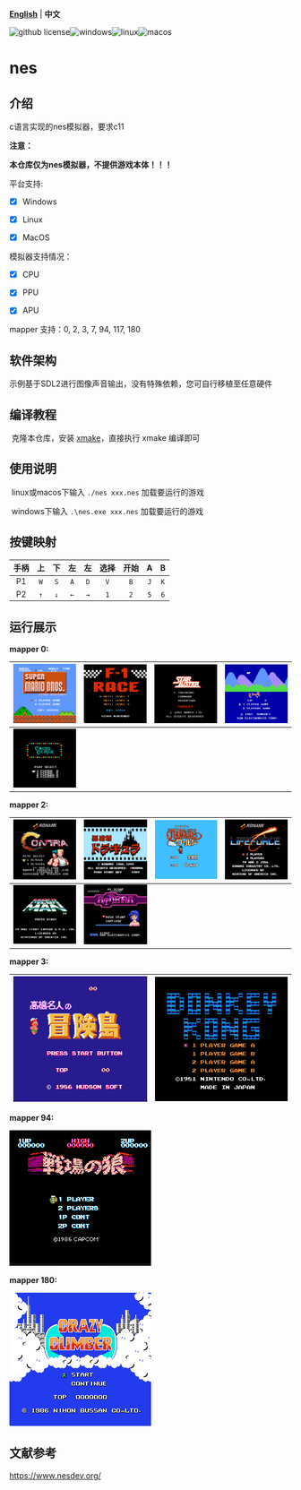 [**English**](./README.md)  | **中文**

![github license](https://img.shields.io/github/license/Dozingfiretruck/nes)![windows](https://github.com/Dozingfiretruck/nes/actions/workflows/windows.yml/badge.svg?branch=master)![linux](https://github.com/Dozingfiretruck/nes/actions/workflows/linux.yml/badge.svg?branch=master)![macos](https://github.com/Dozingfiretruck/nes/actions/workflows/macos.yml/badge.svg?branch=master)



# nes

## 介绍
c语言实现的nes模拟器，要求c11

**注意：**

**本仓库仅为nes模拟器，不提供游戏本体！！！**

平台支持:

- [x] Windows

- [x] Linux

- [x] MacOS

模拟器支持情况：

- [x] CPU

- [x] PPU

- [x] APU

mapper 支持：0, 2, 3, 7, 94, 117, 180

## 软件架构
示例基于SDL2进行图像声音输出，没有特殊依赖，您可自行移植至任意硬件


## 编译教程

​	克隆本仓库，安装 [xmake](https://github.com/xmake-io/xmake)，直接执行 xmake 编译即可 

## 使用说明

​	linux或macos下输入 `./nes xxx.nes` 加载要运行的游戏

​	windows下输入 `.\nes.exe xxx.nes` 加载要运行的游戏



## 按键映射

| 手柄 |  上  |  下  |  左  |  左  | 选择 | 开始 |  A   |  B   |
| :--: | :--: | :--: | :--: | :--: | :--: | :--: | :--: | :--: |
|  P1  | `W`  | `S`  | `A`  | `D`  | `V`  | `B`  | `J`  | `K`  |
|  P2  | `↑`  | `↓`  | `←`  | `→`  | `1`  | `2`  | `5`  | `6`  |

## 运行展示

**mapper 0:**

| ![Super Mario Bros](./docs/SuperMarioBros.png) | ![F1_race](./docs/F1_race.png) | ![Star Luster (J)](./docs/StarLuster(J).png) | ![Ikki (J)](./docs/Ikki(J).png) |
| :--------------------------------------------: | :----------------------------: | :------------------------------------------: | ------------------------------- |
|  ![Circus Charlie](./docs/CircusCharlie.png)   |                                |                                              |                                 |

**mapper 2:**


|  ![Contra1](./docs/Contra1.png)  | ![Castlevania](./docs/Castlevania.png) | ![Journey](./docs/Journey.png) | ![Lifeporce](./docs/Lifeporce.png) |
| :------------------------------: | :------------------------------------: | :----------------------------: | ---------------------------------- |
| ![mega_man](./docs/mega_man.png) |  ![Athena (J)](./docs/Athena(J).png)   |                                |                                    |

**mapper 3:**

| ![contra](./docs/MapleStory.png) | ![Donkey_kong](./docs/Donkey_kong.png) |
| :------------------------------: | :------------------------------------: |



**mapper 94:**

![Senjou no Ookami](./docs/Senjou_no_Ookami(J).png)

**mapper 180:**

![Crazy Climber](./docs/CrazyClimber(J).png)

## 文献参考

https://www.nesdev.org/



